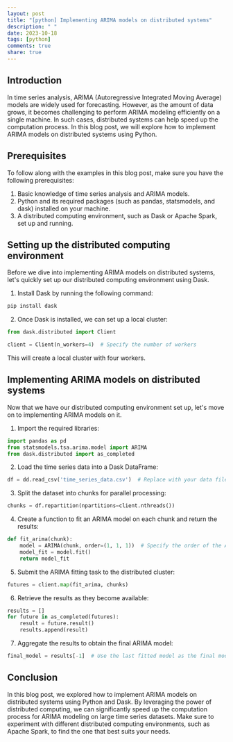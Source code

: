 ```yaml
---
layout: post
title: "[python] Implementing ARIMA models on distributed systems"
description: " "
date: 2023-10-18
tags: [python]
comments: true
share: true
---
```


## Introduction
In time series analysis, ARIMA (Autoregressive Integrated Moving Average) models are widely used for forecasting. However, as the amount of data grows, it becomes challenging to perform ARIMA modeling efficiently on a single machine. In such cases, distributed systems can help speed up the computation process. In this blog post, we will explore how to implement ARIMA models on distributed systems using Python.

## Prerequisites
To follow along with the examples in this blog post, make sure you have the following prerequisites:
1. Basic knowledge of time series analysis and ARIMA models.
2. Python and its required packages (such as pandas, statsmodels, and dask) installed on your machine.
3. A distributed computing environment, such as Dask or Apache Spark, set up and running.

## Setting up the distributed computing environment
Before we dive into implementing ARIMA models on distributed systems, let's quickly set up our distributed computing environment using Dask.

1. Install Dask by running the following command:
```python
pip install dask
```

2. Once Dask is installed, we can set up a local cluster:
```python
from dask.distributed import Client

client = Client(n_workers=4)  # Specify the number of workers
```
This will create a local cluster with four workers.

## Implementing ARIMA models on distributed systems
Now that we have our distributed computing environment set up, let's move on to implementing ARIMA models on it.

1. Import the required libraries:
```python
import pandas as pd
from statsmodels.tsa.arima.model import ARIMA
from dask.distributed import as_completed
```

2. Load the time series data into a Dask DataFrame:
```python
df = dd.read_csv('time_series_data.csv')  # Replace with your data file
```

3. Split the dataset into chunks for parallel processing:
```python
chunks = df.repartition(npartitions=client.nthreads())
```

4. Create a function to fit an ARIMA model on each chunk and return the results:
```python
def fit_arima(chunk):
    model = ARIMA(chunk, order=(1, 1, 1))  # Specify the order of the ARIMA model
    model_fit = model.fit()
    return model_fit
```

5. Submit the ARIMA fitting task to the distributed cluster:
```python
futures = client.map(fit_arima, chunks)
```

6. Retrieve the results as they become available:
```python
results = []
for future in as_completed(futures):
    result = future.result()
    results.append(result)
```

7. Aggregate the results to obtain the final ARIMA model:
```python
final_model = results[-1]  # Use the last fitted model as the final model
```

## Conclusion
In this blog post, we explored how to implement ARIMA models on distributed systems using Python and Dask. By leveraging the power of distributed computing, we can significantly speed up the computation process for ARIMA modeling on large time series datasets. Make sure to experiment with different distributed computing environments, such as Apache Spark, to find the one that best suits your needs.